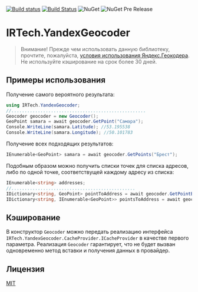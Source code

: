 [![Build status](https://ci.appveyor.com/api/projects/status/hkx2qtcbu686qc8g/branch/master?svg=true)](https://ci.appveyor.com/project/A1essandro/yandexgeocoder/branch/master) [![Build Status](https://travis-ci.org/A1essandro/YandexGeocoder.svg?branch=master)](https://travis-ci.org/A1essandro/YandexGeocoder) ![NuGet](https://img.shields.io/nuget/v/IRTech.YandexGeocoder.svg) ![NuGet Pre Release](https://img.shields.io/nuget/vpre/IRTech.YandexGeocoder.svg)

# IRTech.YandexGeocoder

> Внимание! Прежде чем использовать данную библиотеку, прочтите, пожалуйста, [условия использования Яндекс.Геокодера](https://tech.yandex.ru/maps/geocoder/#terms). Не используйте кэширование на срок более 30 дней.

## Примеры использования
Получение самого вероятного результата:
```csharp
using IRTech.YandexGeocoder;
//...................................................
Geocoder geocoder = new Geocoder();
GeoPoint samara = await geocoder.GetPoint("Самара");
Console.WriteLine(samara.Latitude); //53.195538
Console.WriteLine(samara.Longitude); //50.101783
```
Получение всех подходящих результатов:
```csharp
IEnumerable<GeoPoint> samara = await geocoder.GetPoints("Брест");
```
Подобным образом можно получить списки точек для списка адресов, либо по одной точке, соответствущей каждому адресу из списка:
```csharp
IEnumerable<string> addresses;
//...............................................
IDictionary<string, GeoPoint> pointToAddress = await geocoder.GetPointByAddresses(addresses);
IDictionary<string, IEnumerable<GeoPoint>> pointsToAddress = await geocoder.GetPointsByAddresses(addresses);
```
## Кэширование
В конструктор `Geocoder` можно передать реализацию интерфейса `IRTech.YandexGeocoder.CacheProvider.ICacheProvider` в качестве первого параметра. Реализация `Geocoder` гарантирует, что не будет вызван одновременно метод вставки и получения данных в провайдер.
## Лицензия
[MIT](https://raw.githubusercontent.com/A1essandro/YandexGeocoder/master/LICENSE)